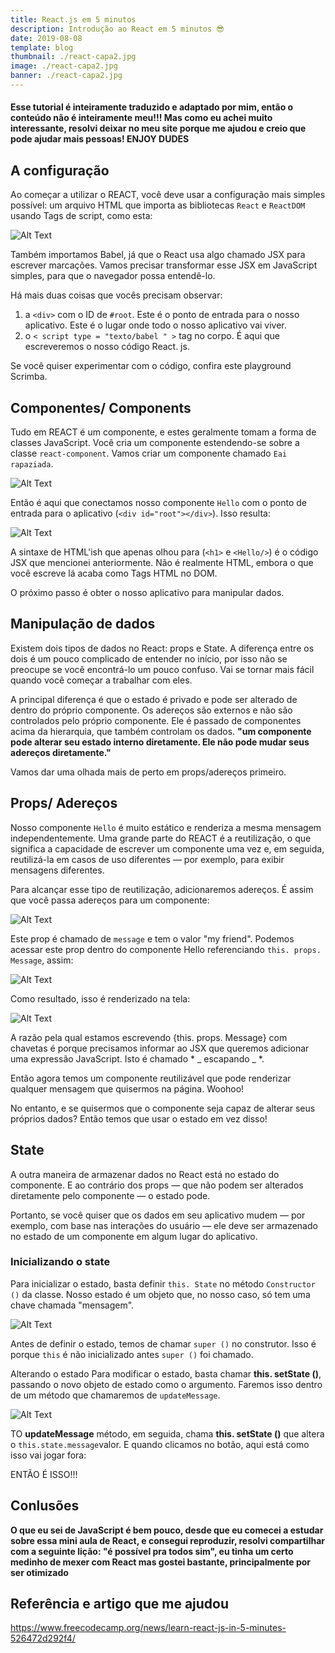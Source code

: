 ```yaml
---
title: React.js em 5 minutos
description: Introdução ao React em 5 minutos 😎
date: 2019-08-08
template: blog
thumbnail: ./react-capa2.jpg
image: ./react-capa2.jpg
banner: ./react-capa2.jpg
---
```


#### Esse tutorial é inteiramente traduzido e adaptado por mim, então o conteúdo não é inteiramente meu!!! Mas como eu achei muito interessante, resolvi deixar no meu site porque me ajudou e creio que pode ajudar mais pessoas! ENJOY DUDES

## A configuração

Ao começar a utilizar o REACT, você deve usar a configuração mais simples possível: um arquivo HTML que importa as bibliotecas `React` e `ReactDOM` usando Tags de script, como esta:

![Alt Text](https://thepracticaldev.s3.amazonaws.com/i/gvukucle2xbu9onuyeae.png)

Também importamos Babel, já que o React usa algo chamado JSX para escrever marcações. Vamos precisar transformar esse JSX em JavaScript simples, para que o navegador possa entendê-lo.

Há mais duas coisas que vocês precisam observar:

1. a `<div>` com o ID de `#root`. Este é o ponto de entrada para o nosso aplicativo. Este é o lugar onde todo o nosso aplicativo vai viver.
1. o `< script type = "texto/babel " >` tag no corpo. É aqui que escreveremos o nosso código React. js.

Se você quiser experimentar com o código, confira este playground Scrimba.

## Componentes/ Components

Tudo em REACT é um componente, e estes geralmente tomam a forma de classes JavaScript. Você cria um componente estendendo-se sobre a classe `react-component`. Vamos criar um componente chamado `Eai rapaziada`.

![Alt Text](https://thepracticaldev.s3.amazonaws.com/i/a52jut61zu7d357sutpz.png)

Então é aqui que conectamos nosso componente `Hello` com o ponto de entrada para o aplicativo (`<div id="root"></div>`). Isso resulta:

![Alt Text](https://thepracticaldev.s3.amazonaws.com/i/57cqb4hzm1y76qnkjquu.png)

A sintaxe de HTML'ish que apenas olhou para (`<h1>` e `<Hello/>`) é o código JSX que mencionei anteriormente. Não é realmente HTML, embora o que você escreve lá acaba como Tags HTML no DOM.

O próximo passo é obter o nosso aplicativo para manipular dados.

## Manipulação de dados

Existem dois tipos de dados no React: props e State. A diferença entre os dois é um pouco complicado de entender no início, por isso não se preocupe se você encontrá-lo um pouco confuso. Vai se tornar mais fácil quando você começar a trabalhar com eles.

A principal diferença é que o estado é privado e pode ser alterado de dentro do próprio componente. Os adereços são externos e não são controlados pelo próprio componente. Ele é passado de componentes acima da hierarquia, que também controlam os dados.
**"um componente pode alterar seu estado interno diretamente. Ele não pode mudar seus adereços diretamente."**

Vamos dar uma olhada mais de perto em props/adereços primeiro.

## Props/ Adereços

Nosso componente `Hello` é muito estático e renderiza a mesma mensagem independentemente. Uma grande parte do REACT é a reutilização, o que significa a capacidade de escrever um componente uma vez e, em seguida, reutilizá-la em casos de uso diferentes — por exemplo, para exibir mensagens diferentes.

Para alcançar esse tipo de reutilização, adicionaremos adereços. É assim que você passa adereços para um componente:

![Alt Text](https://thepracticaldev.s3.amazonaws.com/i/amkugslexlm7q2roszzl.png)

Este prop é chamado de `message` e tem o valor "my friend". Podemos acessar este prop dentro do componente Hello referenciando `this. props. Message`, assim:

![Alt Text](https://thepracticaldev.s3.amazonaws.com/i/heqcqkvtax9co4u4h0tc.png)

Como resultado, isso é renderizado na tela:

![Alt Text](https://thepracticaldev.s3.amazonaws.com/i/m0jpc8qij1tmici4480m.png)

A razão pela qual estamos escrevendo {this. props. Message} com chavetas é porque precisamos informar ao JSX que queremos adicionar uma expressão JavaScript. Isto é chamado \* _ escapando _ \*.

Então agora temos um componente reutilizável que pode renderizar qualquer mensagem que quisermos na página. Woohoo!

No entanto, e se quisermos que o componente seja capaz de alterar seus próprios dados? Então temos que usar o estado em vez disso!

## State

A outra maneira de armazenar dados no React está no estado do componente. E ao contrário dos props — que não podem ser alterados diretamente pelo componente — o estado pode.

Portanto, se você quiser que os dados em seu aplicativo mudem — por exemplo, com base nas interações do usuário — ele deve ser armazenado no estado de um componente em algum lugar do aplicativo.

### Inicializando o state

Para inicializar o estado, basta definir `this. State` no método `Constructor ()` da classe. Nosso estado é um objeto que, no nosso caso, só tem uma chave chamada "mensagem".

![Alt Text](https://thepracticaldev.s3.amazonaws.com/i/jzc1miie4mz1g8baj6ae.png)

Antes de definir o estado, temos de chamar `super ()` no construtor. Isso é porque `this` é não inicializado antes `super ()` foi chamado.

Alterando o estado
Para modificar o estado, basta chamar **this. setState ()**, passando o novo objeto de estado como o argumento. Faremos isso dentro de um método que chamaremos de `updateMessage`.

![Alt Text](https://thepracticaldev.s3.amazonaws.com/i/bnq176ei2qkbr3a53xcm.png)

TO **updateMessage** método, em seguida, chama **this. setState ()** que altera o `this.state.message`valor. E quando clicamos no botão, aqui está como isso vai jogar fora:

ENTÃO É ISSO!!!

## Conlusões

**O que eu sei de JavaScript é bem pouco, desde que eu comecei a estudar sobre essa mini aula de React, e consegui reproduzir, resolvi compartilhar com a seguinte lição: "é possível pra todos sim", eu tinha um certo medinho de mexer com React mas gostei bastante, principalmente por ser otimizado**

## Referência e artigo que me ajudou

https://www.freecodecamp.org/news/learn-react-js-in-5-minutes-526472d292f4/
